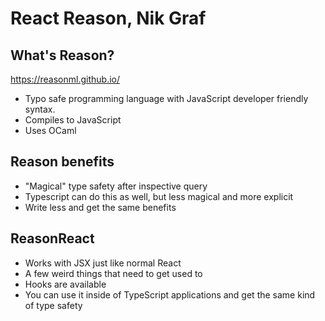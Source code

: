 # React Reason, Nik Graf

## What's Reason?
https://reasonml.github.io/
- Typo safe programming language with JavaScript developer friendly syntax.
- Compiles to JavaScript
- Uses OCaml

## Reason benefits
- "Magical" type safety after inspective query
- Typescript can do this as well, but less magical and more explicit
- Write less and get the same benefits

## ReasonReact
- Works with JSX just like normal React
- A few weird things that need to get used to
- Hooks are available
- You can use it inside of TypeScript applications and get the same kind of type safety